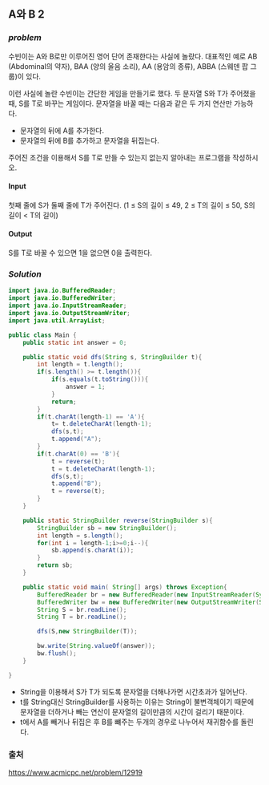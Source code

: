 ## **A와 B 2**


### ***problem***
수빈이는 A와 B로만 이루어진 영어 단어 존재한다는 사실에 놀랐다. 대표적인 예로 AB (Abdominal의 약자), BAA (양의 울음 소리), AA (용암의 종류), ABBA (스웨덴 팝 그룹)이 있다.

이런 사실에 놀란 수빈이는 간단한 게임을 만들기로 했다. 두 문자열 S와 T가 주어졌을 때, S를 T로 바꾸는 게임이다. 문자열을 바꿀 때는 다음과 같은 두 가지 연산만 가능하다.

- 문자열의 뒤에 A를 추가한다.
- 문자열의 뒤에 B를 추가하고 문자열을 뒤집는다.

주어진 조건을 이용해서 S를 T로 만들 수 있는지 없는지 알아내는 프로그램을 작성하시오. 


#### Input
첫째 줄에 S가 둘째 줄에 T가 주어진다. (1 ≤ S의 길이 ≤ 49, 2 ≤ T의 길이 ≤ 50, S의 길이 < T의 길이)

#### Output
S를 T로 바꿀 수 있으면 1을 없으면 0을 출력한다.

### ***Solution***
``` java
import java.io.BufferedReader;
import java.io.BufferedWriter;
import java.io.InputStreamReader;
import java.io.OutputStreamWriter;
import java.util.ArrayList;

public class Main {
    public static int answer = 0;

    public static void dfs(String s, StringBuilder t){
        int length = t.length();
        if(s.length() >= t.length()){
            if(s.equals(t.toString())){
                answer = 1;
            }
            return;
        }
        if(t.charAt(length-1) == 'A'){
            t= t.deleteCharAt(length-1);
            dfs(s,t);
            t.append("A");
        }
        if(t.charAt(0) == 'B'){
            t = reverse(t);
            t = t.deleteCharAt(length-1);
            dfs(s,t);
            t.append("B");
            t = reverse(t);
        }
    }

    public static StringBuilder reverse(StringBuilder s){
        StringBuilder sb = new StringBuilder();
        int length = s.length();
        for(int i = length-1;i>=0;i--){
            sb.append(s.charAt(i));
        }
        return sb;
    }

    public static void main( String[] args) throws Exception{
        BufferedReader br = new BufferedReader(new InputStreamReader(System.in));
        BufferedWriter bw = new BufferedWriter(new OutputStreamWriter(System.out));
        String S = br.readLine();
        String T = br.readLine();

        dfs(S,new StringBuilder(T));

        bw.write(String.valueOf(answer));
        bw.flush();
    }

}
```
- String을 이용해서 S가 T가 되도록 문자열을 더해나가면 시간초과가 일어난다.
- t를 String대신 StringBuilder를 사용하는 이유는 String이 불변객체이기 때문에 문자열을 더하거나 빼는 연산이 문자열의 길이만큼의 시간이 걸리기 때문이다.
- t에서 A를 빼거나 뒤집은 후 B를 뺴주는 두개의 경우로 나누어서 재귀함수를 돌린다.


### 출처
https://www.acmicpc.net/problem/12919
